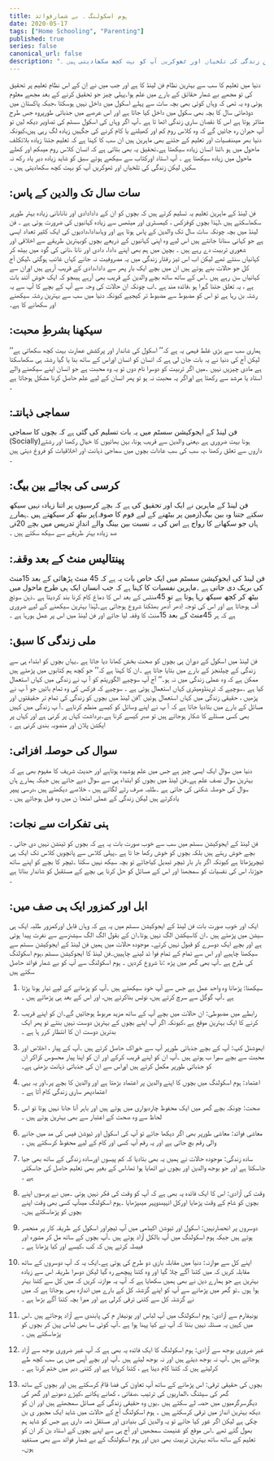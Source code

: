 ```yaml
---
title: ہوم اسکولنگ ۔ بے شمارفوائد
date: 2020-05-17
tags: ["Home Schooling", "Parenting"]
published: true
series: false
canonical_url: false
description: "دنیا میں تعلیم کا سب سے بہترین نظام فن لینڈ کا ہے اور جب میں نے اِن کے اس نظامِ تعلیم پر تحقیق کی تو مجھے بے شمار حقائق کے بارے میں علم ہوا۔پہلی چیز جو تحقیق کرنے کے بعد مجھے معلوم ہوئی وہ یہ تھی کہ وہاں کوئی بھی بچہ سات سے پہلے اسکول میں داخل نہیں ہوسکتا ،جبکہ پاکستان میں دوڈھائی سال کا بچہ بھی سکول میں داخل کیا جاتا ہے اور اس عرصے میں جذباتی طورپروہ جس طرح متاثر ہوتا ہے اس کا نقصان ساری زندگی اٹھا تا ہے ۔آپ اگر وہاں کی اسکول سسٹم کی تصاویر دیکھ لیں تو آپ حیران رہ جائیں گے کہ وہ کلاس روم کم اور کھیلنے یا کام کرنے کی جگہیں زیادہ لگ رہی ہیں،کیونکہ دنیا بھر میںنفسیات اور تعلیم کے جتنے بھی ماہرین ہیں ان سب کا کہنا ہے کہ تعلیم جتنا زیادہ بلاتکلف ماحول میں ہو ،اتنا انسان زیادہ سیکھتا ہے۔تحقیق یہ بھی بتاتی ہے کہ انسان کلاس روم میںکم اور کھلے ماحول میں زیادہ سیکھتا ہے ۔ آپ استاد اورکتاب سے سیکھے ہوئے سبق کو شاید زیادہ دیر یاد رکھ نہ سکیں لیکن زندگی کی تلخیاں اور ٹھوکریں آپ کو بہت کچھ سکھادیتی ہیں ۔"
---
```


دنیا میں تعلیم کا سب سے بہترین نظام فن لینڈ کا ہے اور جب میں نے اِن کے اس نظامِ تعلیم پر تحقیق کی تو مجھے بے شمار حقائق کے بارے میں علم ہوا۔پہلی چیز جو تحقیق کرنے کے بعد مجھے معلوم ہوئی وہ یہ تھی کہ وہاں کوئی بھی بچہ سات سے پہلے اسکول میں داخل نہیں ہوسکتا ،جبکہ پاکستان میں دوڈھائی سال کا بچہ بھی سکول میں داخل کیا جاتا ہے اور اس عرصے میں جذباتی طورپروہ جس طرح متاثر ہوتا ہے اس کا نقصان ساری زندگی اٹھا تا ہے ۔آپ اگر وہاں کی اسکول سسٹم کی تصاویر دیکھ لیں تو آپ حیران رہ جائیں گے کہ وہ کلاس روم کم اور کھیلنے یا کام کرنے کی جگہیں زیادہ لگ رہی ہیں،کیونکہ دنیا بھر میںنفسیات اور تعلیم کے جتنے بھی ماہرین ہیں ان سب کا کہنا ہے کہ تعلیم جتنا زیادہ بلاتکلف ماحول میں ہو ،اتنا انسان زیادہ سیکھتا ہے۔تحقیق یہ بھی بتاتی ہے کہ انسان کلاس روم میںکم اور کھلے ماحول میں زیادہ سیکھتا ہے ۔ آپ استاد اورکتاب سے سیکھے ہوئے سبق کو شاید زیادہ دیر یاد رکھ نہ سکیں لیکن زندگی کی تلخیاں اور ٹھوکریں آپ کو بہت کچھ سکھادیتی ہیں ۔

## :سات سال تک والدین کے پاس

فن لینڈ کے ماہرین تعلیم یہ تسلیم کرتے ہیں کہ بچوں کو ان کے دادادادی اور نانانانی زیادہ بہتر طورپر سکھاسکتے ہیں ،لہٰذا بچوں کوفزکس ، کیمسٹری اور میتھس سے زیادہ کہانیوں کی ضرورت ہوتی ہے ۔ فن لینڈ میں بچہ چونکہ سات سال تک والدین کے پاس ہوتا ہے اور وہاںدادا،دادیوں کی ایک کثیر تعداد ایسی ہے جو کہانی سنانا جانتے ہیں اس لیے وہ اپنی کہانیوں کے ذریعے بچوں کوبہترین طریقے سے اخلاقی اور شعوری تربیت دے رہے ہیں ۔
بچپن میں ہم بھی اپنے دادا، دادی اور نانا ،نانی کی گود میں بیٹھ کر کہانیاں سنتے تھے لیکن اب اس تیز رفتار زندگی میں یہ مصروفیت نہ جانے کہاں غائب ہوگئی ،لیکن آج کل جو حالات بنے ہوئے ہیں ان میں بچے ایک بار پھر سے دادا،دادی کے قریب آرہے ہیں اوران سے کہانیاں سن رہے ہیں ۔اس کے ساتھ ساتھ بچے والدین کے قریب بھی آرہے ہیںجو کہ ایک خوش آئند بات ہے ، یہ تعلق جتنا گہرا ہو ،فائدہ مند ہے ۔اب چونکہ ان حالات کی وجہ سے آپ کے بچے کا آپ سے یہ رشتہ بن رہا ہے تو اس کو مضبوط سے مضبوط تر کیجیے کیونکہ دنیا میں سب سے بہترین رشتہ سیکھنے اور سکھانے کا ہے۔

## :سیکھنا بشرطِ محبت

ہماری سب سے بڑی غلط فہمی یہ ہے کہ’’ اسکول کی شاندار اور پرکشش عمارت بہت کچھ سکھاتی ہے‘‘ لیکن آج کی دنیا نے یہ بات جان لی ہے کہ انسان کو انسان اوراس کے ساتھ بنا یا گیا رشتہ ہی سکھاسکتا ہے مادی چیزیں نہیں ۔میں اگر تربیت کو دوسرا نام دوں تو یہ وہ محبت ہے جو انسان اپنے سیکھنے والے استاد یا مرشد سے رکھتا ہے اوراگر یہ محبت نہ ہو تو پھر انسان کے لیے علم حاصل کرنا مشکل ہوجاتا ہے ۔

## :سماجی ذہانتـ

فن لینڈ کے ایجوکیشن سسٹم میں یہ بات تسلیم کی گئی ہے کہ بچوں کا سماجی (Socially)ہونا بہت ضروری ہے ،یعنی والدین سے قریب ہونا، بہن بھائیوں کا خیال رکھنا اور رشتے داروں سے تعلق رکھنا ،یہ سب کی سب عادات بچوں میں سماجی ذہانت اور اخلاقیات کو فروغ دیتی ہیں ۔

## :کرسی کی بجائے بین بیگ

فن لینڈ کے ماہرین نے ایک اور تحقیق کی ہے کہ بچے کرسیوں پر اتنا زیادہ نہیں سیکھ سکتے جتنا وہ بین بیگ(زمین پر بیٹھنے کے لیے فوم کا صوفہ)پر بیٹھ کر سیکھتے ہیں ۔ہمارے ہاں جو سکھانے کا رواج ہے اس کی بہ نسبت بین بینگ والے اندازِ تدریس میں بچے 20فی صد زیادہ بہتر طریقے سے سیکھ سکتے ہیں ۔

## :پينتاليس منٹ کے بعد وقفہ

فن لینڈ کی ایجوکیشن سسٹم میں ایک خاص بات یہ ہے کہ 45 منٹ پڑھائی کے بعد 15منٹ کی بریک دی جاتی ہے ۔ماہرین نفسیات کا کہنا ہے کہ جب انسان ایک ہی طرح ماحول میں بیٹھ کر کچھ سیکھ رہا ہوتا ہے تو 45منٹس کے بعد اس کا دماغ کام کرنا بند کردیتا ہے ۔ذہن سوئچ آف ہوجاتا ہے اور اس کی توجہ اِدھر اُدھر بھٹکنا شروع ہوجاتی ہے۔لہٰذا بہترین سیکھنے کے لیے ضروری ہے کہ ہر 45منٹ کے بعد 15منٹ کا وقفہ لیا جائے اور فن لینڈ میں اس پر عمل ہورہا ہے ۔

## :ملی زندگی کا سبق

فن لینڈ میں اسکول کے دوران ہی بچوں کو صحت بخش کھانا دیا جاتا ہے ۔یہاں بچوں کو ابتداء ہی سے زندگی کے چیلنجز کے بارے میں بتایا جاتا ہے ۔ان کا کہنا ہے کہ’’ جو کچھ ہم کتابوں میں پڑھتے ہیں ممکن ہے کہ وہ عملی زندگی میں نہ ہو۔‘‘
آج آپ سوچیے الگوریتم کو آ پ نے زندگی میں کہاں استعمال کیا ہے ۔سوچیے کہ ٹرینڈومیٹری کہاں استعمال ہوئی ہے ۔ سوچیے کہ فزکس کی وہ تمام باتیں جو آ پ نے پڑھیں ، حقیقی زندگی میں کہاں استعمال ہوئیں ؟فن لینڈ میں بچوں کو زندگی کی تمام تر حقیقتوں اور مسائل کے بارے میں بتادیا جاتا ہے کہ آ پ نے اپنے وسائل کو کیسے منظم کرناہے ۔آ پ زندگی میں کہیں بھی کسی مسئلے کا شکار ہوجاتے ہیں تو صبر کیسے کرنا ہے۔برداشت کہاں پر کرنی ہے اور کہاں پر ایکشن پلان اور منصوبہ بندی کرنی ہے ۔

## :سوال کی حوصلہ افزائی

دنیا میں سوال ایک ایسی چیز ہے جس میں علم پوشیدہ ہوتاہے اور حدیث شریف کا مفہوم بھی ہے کہ بہترین سوال نصف علم ہے۔فن لینڈ میں بچوں کو ابتداء ہی سے سوال دیے جاتے ہیں جبکہ ہمارے ہاں سوال کی حوصلہ شکنی کی جاتی ہے ۔طلبہ صرف رٹے لگاتے ہیں ، خلاصے دیکھتے ہیں ،درسی پیپر یادکرتے ہیں لیکن زندگی کے عملی امتحا ن میں وہ فیل ہوجاتے ہیں ۔

## :ہنی تفکرات سے نجات

فن لینڈ کے ایجوکیشن سسٹم میں سب سے خوب صورت بات یہ ہے کہ بچوں کو ٹینشن نہیں دی جاتی ۔بچے خوش رہتے ہیں بلکہ بچوں کو خوش رکھا جا تا ہے ۔پہلی کلاس سے پانچویں کلاس تک ایک ہی ٹیچرپڑھاتا ہے کیونکہ اگر بار بار ٹیچر تبدیل کیاجائے تو بچہ سیکھ نہیں سکتا ۔ٹیچر کا بچے کو اپنے ساتھ جوڑنا، اس کی نفسیات کو سمجھنا اور اس کے مسائل کو حل کرنا ہی بچے کے مستقبل کو شاندار بناتا ہے ۔

## :ابل اور کمزور ایک ہی صف میں

ایک اور خوب صورت بات فن لینڈ کے ایجوکیشن سسٹم میں یہ ہے کہ وہاں قابل اورکمزور طلبہ ایک ہی سیشن میں پڑھتے ہیں ۔ان کاسیکشن الگ نہیں ہوتا۔ان کے بقول الگ الگ سیشنزسے سے نفرت پیدا ہوتی ہے اور بچے ایک دوسرے کو قبول نہیں کرتے۔
موجودہ حالات میں ہمیں فن لینڈ کے ایجوکیشن سسٹم سے سیکھنا چاہیے اور اس سے تمام کے تمام فوا ئد لینے چاہییں۔فن لینڈ کا ایجوکیشن سسٹم ،ہوم اسکولنگ کی طرح ہے ۔آپ بھی گھر میں پڑھ :نا شروع کردیں ۔ ہوم اسکولنگ سے آپ کو بے شمار فوائد حاصل سکتے ہیں

1. سیکھنا:
   پڑھانا وہ واحد عمل ہے جس سے آپ خود سیکھتے ہیں ۔آپ کو پڑھانے کے لیے تیار ہونا پڑتا ہے ۔آپ گوگل سے سرچ کرتے ہیں، نوٹس بناکرتے ہیں، اور اس کے بعد ہی پڑھاتے ہیں ۔
2. رابطے میں مضبوطی:
   ان حالات میں بچے آپ کے ساتھ مزید مربوط ہوجائیں گے۔ان کو اپنے قریب کرنے کا ایک بہترین موقع ہے ،کیونکہ اگر آپ اپنے بچوں کے بہترین دوست نہیں بنتے تو پھر ایک بدترین دوست ان کا انتظار کرر ہا ہے ۔
3. ایموشنل کپ:
   آپ کے بچے جذباتی طورپر آپ سے خوراک حاصل کرتے ہیں ۔آپ کے پیار ، اخلاص اور محبت سے بچے سیرا ب ہوتے ہیں ۔آپ ان کو اپنے قریب کرکے اور ان کو اپنا پیار محسوس کراکر ان کو جذباتی طورپر مکمل کرتے ہیں اوراس سے ان کی جذباتی ذہانت بڑھتی ہے۔
4. اعتماد:
   ہوم اسکولنگ میں بچوں کا اپنے والدین پر اعتماد بڑھتا ہے اور والدین کا بچے پر۔اور یہ یہی اعتمادپھر ساری زندگی کام آتا ہے ۔
5. صحت:
   چونکہ بچے گھر میں ایک محفوظ چاردیواری میں ہوتے ہیں اور باہر آنا جانا نہیں ہوتا تو اس لحاظ سے وہ صحت کے اعتبار سے بھی بہترین ہوتے ہیں ۔
6. معاشی فوائد:
   معاشی طورپر بھی اگر دیکھا جائے تو آپ کی اسکول اور ٹیوشن فیس کی مد میں جانے والی رقم بچ جاتی ہے اور یہ رقم آپ کسی اور کام کے لیے محفوظ کرسکتے ہیں ۔
7. سادہ زندگی:
   موجودہ حالات نے ہمیں یہ بھی بتادیا کہ کم پیسوں اورسادہ زندگی کے ساتھ بھی جیا جاسکتا ہے اور جو بوجھ والدین اور بچوں نے اٹھایا ہوا تھا،اس کے بغیر بھی تعلیم حاصل کی جاسکتی ہے ۔
8. وقت کی آزادی:
   اس کا ایک فائدہ یہ بھی ہے کہ آپ کو وقت کی فکر نہیں ہوتی ۔میں نے پرسوں اپنے بچوں کو شام کے وقت پڑھایا اورکل انہیںدوپہر میںپڑھایا ۔ہوم اسکولنگ میںآپ کسی بھی وقت اپنے بچوں کو پڑھاسکتے ہیں۔
9. دوسروں پر انحصارنہیں:
   اسکول اور ٹیوشن اکیڈمی میں آپ ٹیچراور اسکول کے طریقہ کار پر منحصر ہوتے ہیں جبکہ ہوم اسکولنگ میں آپ بالکل آزاد ہوتے ہیں ۔آپ بچوں کے ساتھ مل کر مشورہ اور فیصلہ کرتے ہیں کہ کب ،کیسے اور کیا پڑھانا ہے ۔
10. اپنے کل سے موازنہ:
    دنیا میں مقابلہ بازی دو طرح کی ہوتی ہے۔ایک یہ کہ آپ دوسروں کے ساتھ مقابلہ کریں کہ میں کتنا آگے چلا گیا اور وہ کتنا پیچھے رہ گیا لیکن دوسرا طریقہ اس سے زیادہ بہترین ہے جو ہمارے دین نے بھی ہمیں سکھایا ہے کہ آپ یہ موازنہ کریں کہ میں کل سے کتنا بہتر ہوا ہوں ۔تو گھر میں پڑھانے سے آپ کو اپنے گزشتہ کل کے بارے میں اندازہ بھی ہوجاتا ہے کہ میں نے گزشتہ کل سے کتنی ترقی کرلی ہے اور میرا بچہ کتنا آگے بڑھا ہے ۔
11. یونیفارم سے آزادی:
    ہوم اسکولنگ میں آپ لباس اور یونیفار م کی پابندی سے آزاد ہوجاتے ہیں ۔اس میں کہیں یہ مسئلہ نہیں بنتا کہ آپ نے کیا پہنا ہوا ہے ۔آپ کوئی سا بھی لباس پہن کر بچوں کو پڑھاسکتے ہیں ۔

12. غیر ضروری بوجھ سے آزادی:
    ہوم اسکولنگ کا ایک فائدہ یہ بھی ہے کہ آپ غیر ضروری بوجھ سے آزاد ہوجاتے ہیں ۔آپ نہ بوجھ دیتے ہیں اور نہ بوجھ لیتے ہیں ۔آپ اور بچے آپس میں ہی سب کچھ طے کرلیتے ہیں کہ کتنا کام دینا ہے ، کتنا کروانا ہے اور کتنی دیر میں ختم کرنا ہے ۔
13. بچوں کی حقیقی ترقی:
    اس پڑھانے کے ساتھ آپ تعاون کی فضا قائم کرسکتے ہیں اور بچوں کے ساتھ گھر کی سیٹنگ ،الماریوں کی ترتیب ،صفائی ، کھانے پکانے ،کپڑے دھونے اور گھر کی دیگرسرگرمیوں میں حصہ لے سکتے ہیں ۔یوں وہ حقیقی زندگی کے مسائل سمجھتے ہیں اور ان کو دیکھ بہترین انداز میں ترقی کرسکتے ہیں ۔
    ہوم اسکولنگ آج کے حالات میں شاید ایک مجبور ی بن چکی ہے لیکن اگر غور کیا جائے تو یہ والدین کی بنیادی اور مستقل ذمہ داری ہے جس کو شاید ہم بھول گئے تھے ۔اس موقع کو غنیمت سمجھیں اور آج ہی سے اپنے بچوں کے استاد بن کر ان کو تعلیم کے ساتھ ساتھ بہترین تربیت بھی دیں اور ہوم اسکولنگ کے بے شمار فوائد سے بھی مستفید ہوں۔
